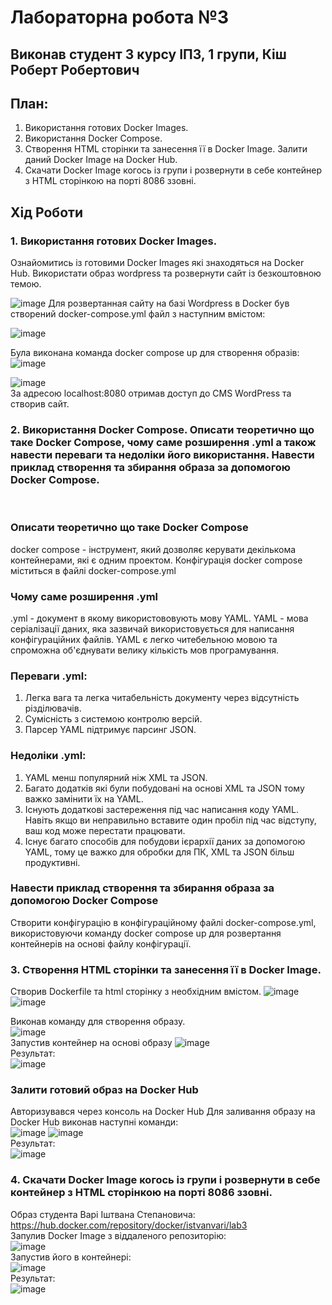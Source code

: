 # Лабораторна робота №3

## Виконав студент 3 курсу ІПЗ, 1 групи, Кіш Роберт Робертович

## План:
1. Використання готових Docker Images.
2. Використання Docker Compose.
3. Створення HTML сторінки та занесення її в Docker Image. Залити даний Docker Image на Docker Hub.
4. Скачати Docker Image когось із групи і розвернути в себе контейнер з HTML сторінкою на порті 8086 ззовні.



## Хід Роботи


### 1. Використання готових Docker Images.	
Ознайомитись із готовими Docker Images які знаходяться на Docker Hub. Використати образ wordpress та розвернути сайт із безкоштовною темою.

![image](./images/Screenshot_6.png)
Для розвертанная сайту на базі Wordpress в Docker був створений docker-compose.yml файл з наступним вмістом:

![image](./images/Screenshot_5.png)

Була виконана команда docker compose up для створення образів:\
![image](./images/Screenshot_1.png)

![image](./images/Screenshot_2.png)\
За адресою localhost:8080 отримав доступ до CMS WordPress та створив сайт.

### 2. Використання Docker Compose. Описати теоретично що таке Docker Compose, чому саме розширення .yml а також навести переваги та недоліки його використання. Навести приклад створення та збирання образа за допомогою Docker Compose.
<br>

### Описати теоретично що таке Docker Compose
docker compose - інструмент, який дозволяє керувати декількома контейнерами, які є одним проектом. Конфігурація docker compose міститься в файлі docker-compose.yml

### Чому саме розширення .yml
.yml - документ в якому використововують мову YAML. YAML - мова серіалізації даних, яка зазвичай використовується для написання конфігураційних файлів. YAML є легко читебельною мовою та спроможна об'єднувати велику кількість мов програмування.

### Переваги .yml:
1. Легка вага та легка читабельність документу через відсутність різділювачів.
2. Сумісність з системою контролю версій.
3. Парсер YAML підтримує парсинг JSON.

### Недоліки .yml:
1. YAML менш популярний ніж XML та JSON.
2. Багато додатків які були побудовані на основі XML та JSON тому важко замінити їх на YAML.
3. Існують додаткові застереження під час написання коду YAML. Навіть якщо ви неправильно вставите один пробіл під час відступу, ваш код може перестати працювати.
4. Існує багато способів для побудови ієрархії даних за допомогою YAML, тому це важко для обробки для ПК, XML та JSON більш продуктивні.

### Навести приклад створення та збирання образа за допомогою Docker Compose
Створити конфігурацію в конфігураційному файлі docker-compose.yml, використовуючи команду docker compose up для розвертання контейнерів на основі файлу конфігурації. 

### 3. Створення HTML сторінки та занесення її в Docker Image.
Створив Dockerfile та html сторінку з необхідним вмістом.
![image](./images/Screenshot_3.png) 
![image](./images/Screenshot_4.png)

Виконав команду для створення образу.\
![image](./images/Screenshot_7.png)\
Запустив контейнер на основі образу
![image](./images/Screenshot_8.png)<br>
Результат:\
![image](./images/Screenshot_9.png)

### Залити готовий образ на Docker Hub

Авторизувався через консоль на Docker Hub
Для заливання образу на Docker Hub виконав наступні команди:\
![image](./images/Screenshot_10.png)
![image](./images/Screenshot_11.png)\
Результат: \
![image](./images/Screenshot_12.png)

### 4. Скачати Docker Image когось із групи і розвернути в себе контейнер з HTML сторінкою на порті 8086 ззовні.
Образ студента Варі Іштвана Степановича: https://hub.docker.com/repository/docker/istvanvari/lab3 <br>
Запулив Docker Image з віддаленого репозиторію:\
![image](./images/Screenshot_13.png)\
Запустив його в контейнері:\
![image](./images/Screenshot_14.png)\
Результат:\
![image](./images/Screenshot_15.png)
